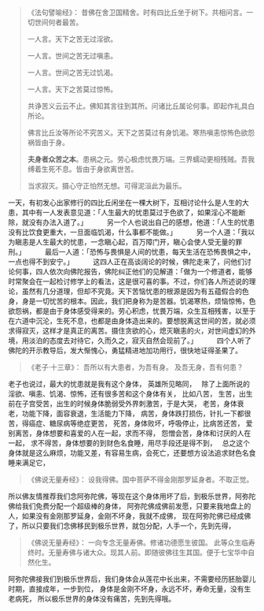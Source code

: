 > 《法句譬喻经》：
> 昔佛在舍卫国精舍。时有四比丘坐于树下。共相问言。一切世间何者最苦。
> 
> 一人言。天下之苦无过淫欲。
> 
> 一人言。世间之苦无过嗔恚。
> 
> 一人言。世间之苦无过饥渴。
> 
> 一人言。天下之苦莫过惊怖。
> 
> 共诤苦义云云不止。佛知其言往到其所。问诸比丘属论何事。即起作礼具白所论。
> 
> 佛言比丘汝等所论不究苦义。天下之苦莫过有身饥渴。寒热嗔恚惊怖色欲怨祸皆由于身。
> 
> **夫身者众苦之本**。患祸之元。劳心极虑忧畏万端。三界蠕动更相残贼。吾我缚着生死不息。皆由于身欲离世苦。
> 
> 当求寂灭。摄心守正怕然无想。可得泥洹此为最乐。

一天，有初发心出家修行的四比丘闲坐在一棵大树下，互相讨论什么是人生的大患，其中有一人发表意见道：「人生最大的忧患莫过于色欲了，如果淫心不能断除，就没有办法入道了。」
&nbsp;
　　另一个人也说出自己的感想，他道：「人生的忧患没有比饮食更重大，一旦面临饥渴，什么事都不能做。」
&nbsp;
　　另一个人道：「我以为瞋恚是人生最大的忧患，一念瞋心起，百万障门开，瞋心会使人受无量的罪刑。」
&nbsp;
　　最后一人道：「恐怖与畏惧是人间的忧患，每天生活在恐怖畏惧之中，一点也得不到安宁。」
&nbsp;
　　这四人正在高谈阔论的时候，佛陀走来了，问他们讨论何事，四人依次向佛陀报告，佛陀纠正他们的见解道：「做为一个修道者，能够时常聚会在一起检讨修学上的看法，这是很可喜的事。不过，你们各人所述说的理论，虽然有几分道理，但却不究竟。天下苦恼忧患的根源是因为有五蕴假合的色身，身是一切忧苦的根本。因此，我们把身称为是苦器。饥渴寒热，烦恼惊怖，色欲怨祸，都是由于身体感受得来的。劳心积虑，忧畏万端，众生互相残害，以至于在六道中沉沦，生死不息，也都是由身体造出来的。要想脱离这世间的苦，就必须求得寂灭，这样才是真正的离苦。摄住贪欲的心，熄灭瞋恚的火，对世间虚幻的外境，用淡泊的态度去对待它，久而久之，寂灭自然会现前了。」
&nbsp;
　　四个人听了佛陀的开示教导后，发大惭愧心，勇猛精进地加功用行，很快地证得圣果了。
&nbsp;
> 《老子·十三章》：
> 吾所以有大患者，为吾有身。
> 及吾无身，吾有何患？

老子也说过，最大的忧患就是我有这个身体，
英雄所见略同，
&nbsp;
除了上面所说的淫欲、嗔恚、饥渴、惊怖，还有很多苦和这个身体有关，
比如八苦，
生苦，出生前在子宫受苦，出生的时候身体脆弱受外界刺激苦，于是大哭，
老苦，身体衰老，功能下降，面容衰退，生活能力下降，
病苦，身体跌打损伤，针扎一下都很苦，得癌症、糖尿病等绝症更苦，
死苦，身体败坏，呼吸停止，比病苦还苦，
爱别离苦，身体想要和喜爱的人在一起，求而不得，
怨憎会苦，身体和讨厌的人在一起，
求不得苦，身体想要的到财色名食睡，用尽手段还是得不到，
&nbsp;
总之这个身体就是这么麻烦，功能又差，有容易生病，会死亡，还要想方设法追求财色名食睡来满足它，
&nbsp;
> 《佛说无量寿经》：
> 设我得佛。国中菩萨不得金刚那罗延身者。不取正觉。

所以佛友情推荐我们念阿弥陀佛，等现在这个身体用坏了后，到极乐世界，阿弥陀佛给我们免费分配一个超级棒的身体，
阿弥陀佛成佛前发愿，只要来我地盘上的人，如果没有金刚那罗延身，金刚不坏身，我就不成佛，
现在阿弥陀佛已经成佛了，所以只要我们念佛移民到极乐世界，就包分配，人手一个，先到先得，
&nbsp;
> 《佛说无量寿经》：
> 一向专念无量寿佛。修诸功德愿生彼国。
> 此等众生临寿终时。无量寿佛与诸大众。现其人前。即随彼佛往生其国。便于七宝华中自然化生。

阿弥陀佛接我们到极乐世界后，我们身体会从莲花中长出来，不需要经历胚胎婴儿时期，直接成年，一步到位，
身体是金刚不坏身，永远不坏，寿命无量，没有生老病死，
所以极乐世界的身体没有痛苦，先到先得哦。